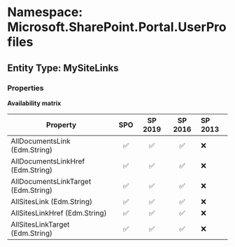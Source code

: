 # Namespace: Microsoft.SharePoint.Portal.UserProfiles

## Entity Type: MySiteLinks

### Properties

**Availability matrix**

Property | SPO | SP 2019 | SP 2016 | SP 2013
----------|:---:|:-------:|:-------:|:-------
AllDocumentsLink (Edm.String) | ✅ | ✅ | ✅ | ❌
AllDocumentsLinkHref (Edm.String) | ✅ | ✅ | ✅ | ❌
AllDocumentsLinkTarget (Edm.String) | ✅ | ✅ | ✅ | ❌
AllSitesLink (Edm.String) | ✅ | ✅ | ✅ | ❌
AllSitesLinkHref (Edm.String) | ✅ | ✅ | ✅ | ❌
AllSitesLinkTarget (Edm.String) | ✅ | ✅ | ✅ | ❌